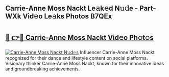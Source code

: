 ## Carrie-Anne Moss Nackt Le𝚊k𝚎d N𝚞𝚍e - Part-WXk Vid𝚎o Le𝚊ks Photos B7QEx

# <h2><a href="http://fb6y9o.evod.top/?m=Carrie-Anne+Moss+Nackt">🔗 👉🔴 Carrie-Anne Moss Nackt Vid𝚎o Ph𝚘t𝚘s</a></h2>

[![Carrie-Anne Moss Nackt N𝚞d𝚎s](https://i.imgur.com/8V9OHl7.gif)](http://fb6y9o.evod.top/?m=Carrie-Anne+Moss+Nackt)
Influencer Carrie-Anne Moss Nackt recognized for their dance and lifestyle content on social platforms. Visionary thinker Carrie-Anne Moss Nackt, known for their innovative ideas and groundbreaking achievements. 

